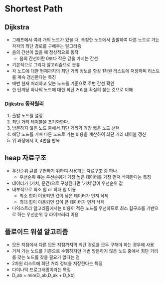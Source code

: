 # Shortest Path

## Dijkstra
* 그래프에서 여러 개의 노드가 있을 때, 특정한 노드에서 출발하여 다른 노드로 가는 각각의 최단 경로를 구해주는 알고리즘
* 음의 간선이 없을 때 정상적으로 동작
	* 음의 간선이란 0보다 작은 값을 가지는 간선
* 기본적으로 그리디 알고리즘으로 분류
* 각 노드에 대한 현재까지의 최단 거리 정보를 항상 1차원 리스트에 저장하며 리스트를 계속 갱신한다는 특징
* 매번 현재 처리하고 있는 노드를 기준으로 주변 간선 확인
* 한 단계당 하나의 노드에 대한 최단 거리를 확실히 찾는 것으로 이해

### Dijkstra 동작원리
1. 출발 노드를 설정
2. 최단 거리 테이블을 초기화한다.
3. 방문하지 않은 노드 중에서 최단 거리가 가장 짧은 노드 선택
4. 해당 노드를 거쳐 다른 노드로 가는 비용을 계산하여 최단 거리 테이블 갱신
5. 위 과정에서 3, 4번을 반복

## heap 자료구조
* 우선순위 큐를 구현하기 위하여 사용하는 자료구조 중 하나
	* 우선순위 큐는 우선순위가 가장 높은 데이터를 가장 먼저 삭제한다는 특징
* 데이터가 (가치, 문건)으로 구성된다면 '가치'값이 우선순위 값
* 내부적으로 최소 힙 or 최대 힙 이용
	* 최소 힙이 이용되면 값이 낮은 데이터가 먼저 삭제
	* 최대 힙이 이용되면 값이 큰 데이터가 먼저 삭제
* 다익스트라 알고리즘에서는 비용이 적은 노드를 우선하므로 최소 힙구조를 기반으로 하는 우선순위 큐 라이브러리 이용

## 플로이드 워셜 알고리즘
* 모든 지점에서 다른 모든 지점까지의 최단 경로를 모두 구해야 하는 경우에 사용
* 거쳐 가는 노드를 기준으로 수행하지만 매번 방문하지 않은 노드 중에서 최단 거리를 갖는 노드를 찾을 필요가 없다는 점
* 2차원 리스트에 최단 거리 정보를 저장한다는 특징
* 다이나믹 프로그래밍이라는 특징
* D_ab = min(D_ab,D_ak + D_kb)
